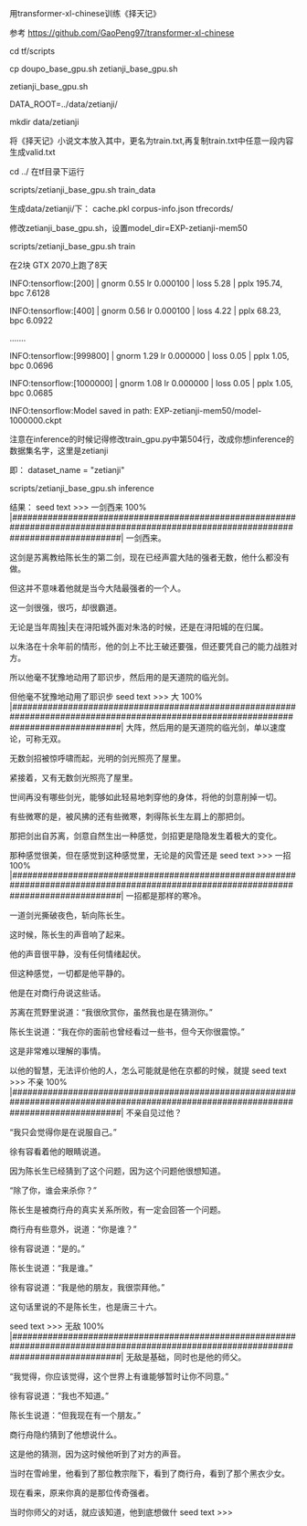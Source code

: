 用transformer-xl-chinese训练《择天记》

参考 https://github.com/GaoPeng97/transformer-xl-chinese

cd tf/scripts

cp doupo_base_gpu.sh zetianji_base_gpu.sh

zetianji_base_gpu.sh

DATA_ROOT=../data/zetianji/

mkdir data/zetianji

将《择天记》小说文本放入其中，更名为train.txt,再复制train.txt中任意一段内容生成valid.txt

cd ../  在tf目录下运行

scripts/zetianji_base_gpu.sh train_data

生成data/zetianji/下：
	cache.pkl
	corpus-info.json
	tfrecords/

修改zetianji_base_gpu.sh，设置model_dir=EXP-zetianji-mem50

scripts/zetianji_base_gpu.sh train

在2块 GTX 2070上跑了8天

INFO:tensorflow:[200] | gnorm 0.55 lr 0.000100 | loss 5.28 | pplx  195.74, bpc  7.6128

INFO:tensorflow:[400] | gnorm 0.56 lr 0.000100 | loss 4.22 | pplx   68.23, bpc  6.0922

.......

INFO:tensorflow:[999800] | gnorm 1.29 lr 0.000000 | loss 0.05 | pplx    1.05, bpc  0.0696

INFO:tensorflow:[1000000] | gnorm 1.08 lr 0.000000 | loss 0.05 | pplx    1.05, bpc  0.0685

INFO:tensorflow:Model saved in path: EXP-zetianji-mem50/model-1000000.ckpt


注意在inference的时候记得修改train_gpu.py中第504行，改成你想inference的数据集名字，这里是zetianji

即： dataset_name = "zetianji"

scripts/zetianji_base_gpu.sh inference

结果：
seed text >>> 一剑西来
100% |######################################################################################################################################|
一剑西来。

这剑是苏离教给陈长生的第二剑，现在已经声震大陆的强者无数，他什么都没有做。

但这并不意味着他就是当今大陆最强者的一个人。

这一剑很强，很巧，却很霸道。

无论是当年周独|夫在浔阳城外面对朱洛的时候，还是在浔阳城的在归属。

以朱洛在十余年前的情形，他的剑上不比王破还要强，但还要凭自己的能力战胜对方。

所以他毫不犹豫地动用了耶识步，然后用的是天道院的临光剑。

但他毫不犹豫地动用了耶识步
seed text >>> 大
100% |######################################################################################################################################|
大阵，然后用的是天道院的临光剑，单以速度论，可称无双。

无数剑招被惊呼啸而起，光明的剑光照亮了屋里。

紧接着，又有无数剑光照亮了屋里。

世间再没有哪些剑光，能够如此轻易地刺穿他的身体，将他的剑意削掉一切。

有些微寒的是，被风拂的还有些微寒，刺得陈长生左肩上的那把剑。

那把剑出自苏离，剑意自然生出一种感觉，剑招更是隐隐发生着极大的变化。

那种感觉很美，但在感觉到这种感觉里，无论是的风雪还是
seed text >>> 一招
100% |######################################################################################################################################|
一招都是那样的寒冷。

一道剑光撕破夜色，斩向陈长生。

这时候，陈长生的声音响了起来。

他的声音很平静，没有任何情绪起伏。

但这种感觉，一切都是他平静的。

他是在对商行舟说这些话。

苏离在荒野里说道：“我很欣赏你，虽然我也是在猜测你。”

陈长生说道：“我在你的面前也曾经看过一些书，但今天你很震惊。”

这是非常难以理解的事情。

以他的智慧，无法评价他的人，怎么可能就是他在京都的时候，就提
seed text >>> 不亲
100% |######################################################################################################################################|
不亲自见过他？

“我只会觉得你是在说服自己。”

徐有容看着他的眼睛说道。

因为陈长生已经猜到了这个问题，因为这个问题他很想知道。

“除了你，谁会来杀你？”

陈长生是被商行舟的真实关系所败，有一定会回答一个问题。

商行舟有些意外，说道：“你是谁？”

徐有容说道：“是的。”

陈长生说道：“我是谁。”

徐有容说道：“我是他的朋友，我很崇拜他。”

这句话里说的不是陈长生，也是唐三十六。


seed text >>> 无敌
100% |######################################################################################################################################|
无敌是基础，同时也是他的师父。

“我觉得，你应该觉得，这个世界上有谁能够暂时让你不同意。”

徐有容说道：“我也不知道。”

陈长生说道：“但我现在有一个朋友。”

商行舟隐约猜到了他想说什么。

这是他的猜测，因为这时候他听到了对方的声音。

当时在雪岭里，他看到了那位教宗陛下，看到了商行舟，看到了那个黑衣少女。

现在看来，原来你真的是那位传奇强者。

当时你师父的对话，就应该知道，他到底想做什
seed text >>> 
